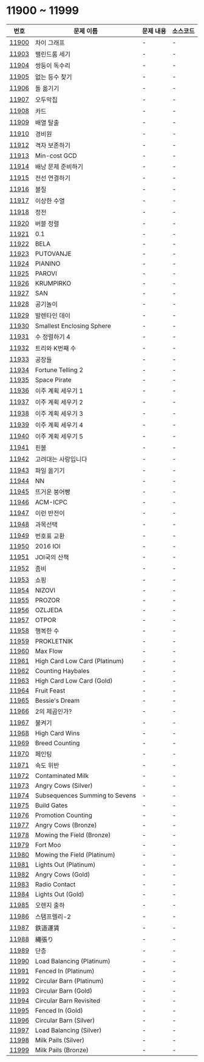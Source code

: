 # 11900 ~ 11999

번호 | 문제 이름 | 문제 내용 | 소스코드
--- | --- | --- | ---
[11900](https://www.acmicpc.net/problem/11900) | 차이 그래프 | - | -
[11903](https://www.acmicpc.net/problem/11903) | 팰린드롬 세기 | - | -
[11904](https://www.acmicpc.net/problem/11904) | 쌍둥이 독수리 | - | -
[11905](https://www.acmicpc.net/problem/11905) | 없는 등수 찾기 | - | -
[11906](https://www.acmicpc.net/problem/11906) | 돌 옮기기 | - | -
[11907](https://www.acmicpc.net/problem/11907) | 오두막집 | - | -
[11908](https://www.acmicpc.net/problem/11908) | 카드 | - | -
[11909](https://www.acmicpc.net/problem/11909) | 배열 탈출 | - | -
[11910](https://www.acmicpc.net/problem/11910) | 경비원 | - | -
[11912](https://www.acmicpc.net/problem/11912) | 격자 보존하기 | - | -
[11913](https://www.acmicpc.net/problem/11913) | Min-cost GCD | - | -
[11914](https://www.acmicpc.net/problem/11914) | 배낭 문제 준비하기 | - | -
[11915](https://www.acmicpc.net/problem/11915) | 전선 연결하기 | - | -
[11916](https://www.acmicpc.net/problem/11916) | 볼질 | - | -
[11917](https://www.acmicpc.net/problem/11917) | 이상한 수열 | - | -
[11918](https://www.acmicpc.net/problem/11918) | 정전 | - | -
[11920](https://www.acmicpc.net/problem/11920) | 버블 정렬 | - | -
[11921](https://www.acmicpc.net/problem/11921) | 0.1 | - | -
[11922](https://www.acmicpc.net/problem/11922) | BELA | - | -
[11923](https://www.acmicpc.net/problem/11923) | PUTOVANJE | - | -
[11924](https://www.acmicpc.net/problem/11924) | PIANINO | - | -
[11925](https://www.acmicpc.net/problem/11925) | PAROVI | - | -
[11926](https://www.acmicpc.net/problem/11926) | KRUMPIRKO | - | -
[11927](https://www.acmicpc.net/problem/11927) | SAN | - | -
[11928](https://www.acmicpc.net/problem/11928) | 공기놀이 | - | -
[11929](https://www.acmicpc.net/problem/11929) | 발렌타인 데이 | - | -
[11930](https://www.acmicpc.net/problem/11930) | Smallest Enclosing Sphere | - | -
[11931](https://www.acmicpc.net/problem/11931) | 수 정렬하기 4 | - | -
[11932](https://www.acmicpc.net/problem/11932) | 트리와 K번째 수 | - | -
[11933](https://www.acmicpc.net/problem/11933) | 공장들 | - | -
[11934](https://www.acmicpc.net/problem/11934) | Fortune Telling 2 | - | -
[11935](https://www.acmicpc.net/problem/11935) | Space Pirate | - | -
[11936](https://www.acmicpc.net/problem/11936) | 이주 계획 세우기 1 | - | -
[11937](https://www.acmicpc.net/problem/11937) | 이주 계획 세우기 2 | - | -
[11938](https://www.acmicpc.net/problem/11938) | 이주 계획 세우기 3 | - | -
[11939](https://www.acmicpc.net/problem/11939) | 이주 계획 세우기 4 | - | -
[11940](https://www.acmicpc.net/problem/11940) | 이주 계획 세우기 5 | - | -
[11941](https://www.acmicpc.net/problem/11941) | 핀볼 | - | -
[11942](https://www.acmicpc.net/problem/11942) | 고려대는 사랑입니다 | - | -
[11943](https://www.acmicpc.net/problem/11943) | 파일 옮기기 | - | -
[11944](https://www.acmicpc.net/problem/11944) | NN | - | -
[11945](https://www.acmicpc.net/problem/11945) | 뜨거운 붕어빵 | - | -
[11946](https://www.acmicpc.net/problem/11946) | ACM-ICPC | - | -
[11947](https://www.acmicpc.net/problem/11947) | 이런 반전이 | - | -
[11948](https://www.acmicpc.net/problem/11948) | 과목선택 | - | -
[11949](https://www.acmicpc.net/problem/11949) | 번호표 교환 | - | -
[11950](https://www.acmicpc.net/problem/11950) | 2016 IOI | - | -
[11951](https://www.acmicpc.net/problem/11951) | JOI국의 산책 | - | -
[11952](https://www.acmicpc.net/problem/11952) | 좀비 | - | -
[11953](https://www.acmicpc.net/problem/11953) | 쇼핑 | - | -
[11954](https://www.acmicpc.net/problem/11954) | NIZOVI | - | -
[11955](https://www.acmicpc.net/problem/11955) | PROZOR | - | -
[11956](https://www.acmicpc.net/problem/11956) | OZLJEDA | - | -
[11957](https://www.acmicpc.net/problem/11957) | OTPOR | - | -
[11958](https://www.acmicpc.net/problem/11958) | 행복한 수 | - | -
[11959](https://www.acmicpc.net/problem/11959) | PROKLETNIK | - | -
[11960](https://www.acmicpc.net/problem/11960) | Max Flow | - | -
[11961](https://www.acmicpc.net/problem/11961) | High Card Low Card (Platinum) | - | -
[11962](https://www.acmicpc.net/problem/11962) | Counting Haybales | - | -
[11963](https://www.acmicpc.net/problem/11963) | High Card Low Card (Gold) | - | -
[11964](https://www.acmicpc.net/problem/11964) | Fruit Feast | - | -
[11965](https://www.acmicpc.net/problem/11965) | Bessie's Dream | - | -
[11966](https://www.acmicpc.net/problem/11966) | 2의 제곱인가? | - | -
[11967](https://www.acmicpc.net/problem/11967) | 불켜기 | - | -
[11968](https://www.acmicpc.net/problem/11968) | High Card Wins | - | -
[11969](https://www.acmicpc.net/problem/11969) | Breed Counting | - | -
[11970](https://www.acmicpc.net/problem/11970) | 페인팅 | - | -
[11971](https://www.acmicpc.net/problem/11971) | 속도 위반 | - | -
[11972](https://www.acmicpc.net/problem/11972) | Contaminated Milk | - | -
[11973](https://www.acmicpc.net/problem/11973) | Angry Cows (Silver) | - | -
[11974](https://www.acmicpc.net/problem/11974) | Subsequences Summing to Sevens | - | -
[11975](https://www.acmicpc.net/problem/11975) | Build Gates | - | -
[11976](https://www.acmicpc.net/problem/11976) | Promotion Counting | - | -
[11977](https://www.acmicpc.net/problem/11977) | Angry Cows (Bronze) | - | -
[11978](https://www.acmicpc.net/problem/11978) | Mowing the Field (Bronze) | - | -
[11979](https://www.acmicpc.net/problem/11979) | Fort Moo | - | -
[11980](https://www.acmicpc.net/problem/11980) | Mowing the Field (Platinum) | - | -
[11981](https://www.acmicpc.net/problem/11981) | Lights Out (Platinum) | - | -
[11982](https://www.acmicpc.net/problem/11982) | Angry Cows (Gold) | - | -
[11983](https://www.acmicpc.net/problem/11983) | Radio Contact | - | -
[11984](https://www.acmicpc.net/problem/11984) | Lights Out (Gold) | - | -
[11985](https://www.acmicpc.net/problem/11985) | 오렌지 출하 | - | -
[11986](https://www.acmicpc.net/problem/11986) | 스탬프렐리-2 | - | -
[11987](https://www.acmicpc.net/problem/11987) | 鉄道運賃 | - | -
[11988](https://www.acmicpc.net/problem/11988) | 縄張り | - | -
[11989](https://www.acmicpc.net/problem/11989) | 단층 | - | -
[11990](https://www.acmicpc.net/problem/11990) | Load Balancing (Platinum) | - | -
[11991](https://www.acmicpc.net/problem/11991) | Fenced In (Platinum) | - | -
[11992](https://www.acmicpc.net/problem/11992) | Circular Barn (Platinum) | - | -
[11993](https://www.acmicpc.net/problem/11993) | Circular Barn (Gold) | - | -
[11994](https://www.acmicpc.net/problem/11994) | Circular Barn Revisited | - | -
[11995](https://www.acmicpc.net/problem/11995) | Fenced In (Gold) | - | -
[11996](https://www.acmicpc.net/problem/11996) | Circular Barn (Silver) | - | -
[11997](https://www.acmicpc.net/problem/11997) | Load Balancing (Silver) | - | -
[11998](https://www.acmicpc.net/problem/11998) | Milk Pails (Silver) | - | -
[11999](https://www.acmicpc.net/problem/11999) | Milk Pails (Bronze) | - | -
